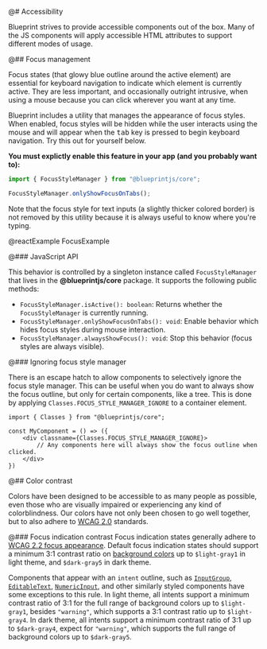 @# Accessibility

Blueprint strives to provide accessible components out of the box. Many of the JS components
will apply accessible HTML attributes to support different modes of usage.

@## Focus management

Focus states (that glowy blue outline around the active element) are essential for keyboard
navigation to indicate which element is currently active. They are less important, and
occasionally outright intrusive, when using a mouse because you can click wherever you want at
any time.

Blueprint includes a utility that manages the appearance of focus styles. When enabled, focus styles
will be hidden while the user interacts using the mouse and will appear when the
<kbd>tab</kbd> key is pressed to begin keyboard navigation. Try this out for yourself
below.

**You must explictly enable this feature in your app (and you probably want to):**

```ts
import { FocusStyleManager } from "@blueprintjs/core";

FocusStyleManager.onlyShowFocusOnTabs();
```

Note that the focus style for text inputs (a slightly thicker colored border) is not removed by this
utility because it is always useful to know where you're typing.

@reactExample FocusExample

@### JavaScript API

This behavior is controlled by a singleton instance called `FocusStyleManager` that lives in the
**@blueprintjs/core** package. It supports the following public methods:

-   `FocusStyleManager.isActive(): boolean`: Returns whether the `FocusStyleManager` is currently running.
-   `FocusStyleManager.onlyShowFocusOnTabs(): void`: Enable behavior which hides focus styles during mouse interaction.
-   `FocusStyleManager.alwaysShowFocus(): void`: Stop this behavior (focus styles are always visible).

@### Ignoring focus style manager

There is an escape hatch to allow components to selectively ignore the focus style manager. This
can be useful when you do want to always show the focus outline, but only for certain
components, like a tree. This is done by applying `Classes.FOCUS_STYLE_MANAGER_IGNORE`
to a container element.

```tsx
import { Classes } from "@blueprintjs/core";

const MyComponent = () => ({
    <div classname={Classes.FOCUS_STYLE_MANAGER_IGNORE}>
        // Any components here will always show the focus outline when clicked.
    </div>
})
```

@## Color contrast

Colors have been designed to be accessible to as many people as possible, even those who are
visually impaired or experiencing any kind of colorblindness. Our colors have not only been chosen
to go well together, but to also adhere to [WCAG 2.0](https://www.w3.org/TR/WCAG20/) standards.

@### Focus indication contrast
Focus indication states generally adhere to
[WCAG 2.2 focus appearance](https://www.w3.org/WAI/WCAG22/Understanding/focus-appearance.html).
Default focus indication states should support a minimum 3:1 contrast ratio on
[background colors](#core/colors) up to `$light-gray1` in light theme, and `$dark-gray5` in dark theme.

Components that appear with an `intent` outline, such as [`InputGroup`](#core/components/input-group),
[`EditableText`](#core/components/editable-text), [`NumericInput`](#core/components/numeric-input), and other
similarly styled components have some exceptions to this rule. In light theme, all intents support a minimum contrast
ratio of 3:1 for the full range of background colors up to `$light-gray1`, besides `"warning"`,
which supports a 3:1 contrast ratio up to `$light-gray4`.
In dark theme, all intents support a minimum contrast ratio of 3:1 up to `$dark-gray4`, expect for `"warning"`,
which supports the full range of background colors up to `$dark-gray5`.
